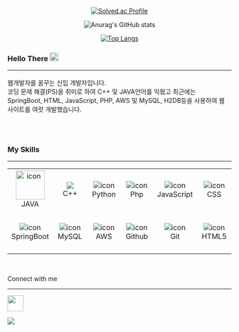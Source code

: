 <div align="center">
  
  [![Solved.ac Profile](http://mazassumnida.wtf/api/v2/generate_badge?boj=cldhfleks2)](https://solved.ac/cldhfleks2/)
  
  ![Anurag's GitHub stats](https://github-readme-stats.vercel.app/api?username=cldhfleks2&show_icons=true&theme=radical)
  
  [![Top Langs](https://github-readme-stats.vercel.app/api/top-langs/?username=cldhfleks2&langs_count=10&layout=compact&theme=dark)]()

</div>

### Hello There <img width="20" src="https://camo.githubusercontent.com/0c732027af8a28d138e3698181f7be7c9b97d443b4beb9c7ce8ec4cffc6b4767/68747470733a2f2f6d656469612e67697068792e636f6d2f6d656469612f6876524a434c467a6361737252346961377a2f67697068792e676966"/><br><hr>
웹개발자를 꿈꾸는 신입 개발자입니다.<br>
코딩 문제 해결(PS)을 취미로 하여 C++ 및 JAVA언어를 익혔고 최근에는 SpringBoot, HTML, JavaScript, PHP, AWS 및 MySQL, H2DB등을 사용하여 웹 사이트를 여럿 개발했습니다.


<br><br>

### My Skills

<hr>

<table align="center">
  <tbody>
    <tr>
     <td align="center" width="96" height="96">
      <img src="https://img.icons8.com/?size=100&id=FRRACRKRsw2s&format=png&color=000000" alt="icon" width="65" height="65" style="max-width: 100%;">
      <br>JAVA
     </td>
      <td align="center" width="96" height="96">
        <img src="https://img.icons8.com/?size=100&id=2T6TKY6whzgV&format=png&color=000000" style="max-width: 100%;">
        <br>C++
      </td>
      <td align="center" width="96" height="96">
        <img src="https://img.icons8.com/?size=100&id=uLDrtp8o8zTG&format=png&color=000000" alt="icon" style="max-width: 100%;">
        <br>Python
      </td>
      <td align="center" width="96" height="96">
        <img src="https://img.icons8.com/?size=100&id=UGYn5TapNioV&format=png&color=000000" alt="icon" style="max-width: 100%;">
        <br>Php
      </td>
      <td align="center" width="96" height="96">
        <img src="https://img.icons8.com/?size=100&id=laVIsJnTtYoj&format=png&color=000000" alt="icon" style="max-width: 100%;">
        <br>JavaScript
      </td>
      <td align="center" width="96" height="96">
        <img src="https://img.icons8.com/?size=100&id=5cVdiiKKi0vX&format=png&color=000000" alt="icon" style="max-width: 100%;">
        <br>CSS
      </td>
    </tr>
    <tr>
      <td align="center" width="96" height="96">
        <img src="https://img.icons8.com/?size=100&id=A3Ulk2RcONKs&format=png&color=000000" alt="icon" style="max-width: 100%;">
        <br>SpringBoot
      </td>
      <td align="center" width="96" height="96">
        <img src="https://img.icons8.com/?size=100&id=59927&format=png&color=000000" alt="icon" style="max-width: 100%;">
        <br>MySQL
      </td>
      <td align="center" width="96" height="96">
        <img src="https://img.icons8.com/?size=100&id=wU62u24brJ44&format=png&color=000000" alt="icon" style="max-width: 100%;">
        <br>AWS
      </td>
      <td align="center" width="96" height="96">
        <img src="https://img.icons8.com/?size=100&id=52539&format=png&color=000000" alt="icon" style="max-width: 100%;">
        <br>Github
      </td>
      <td align="center" width="96" height="96"> 
        <img src="https://img.icons8.com/?size=100&id=xBKl2pdJg5kk&format=png&color=000000" alt="icon" style="max-width: 100%;">
        <br>Git
      </td>
      <td align="center" width="96" height="96">
        <img src="https://img.icons8.com/?size=100&id=CMVEhOBzk3Zp&format=png&color=000000" alt="icon" style="max-width: 100%;">
        <br>HTML5
      </td>
    </tr>
  </tbody>
</table>

<br>

Connect with me

<hr>

<a href="https://www.instagram.com/cldhfleks2">
  <img width="36" height="36" src="https://upload.wikimedia.org/wikipedia/commons/a/a5/Instagram_icon.png">
</a>

<br>

[![](https://komarev.com/ghpvc/?username=cldhfleks2&color=000000)](https://github.com/cldhfleks2?tab=repositories)







